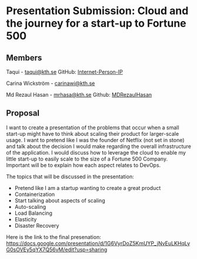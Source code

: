 # Presentation Submission: Cloud and the journey for a start-up to Fortune 500

## Members

Taqui - taqui@kth.se
GitHub: [Internet-Person-IP](https://github.com/Internet-Person-IP)

Carina Wickström - carinawi@kth.se

Md Rezaul Hasan - mrhasa@kth.se
Github: [MDRezaulHasan](https://github.com/MDRezaulHasan)
## Proposal

I want to create a presentation of the problems that occur when a small start-up might have to think about scaling their product for larger-scale usage. I want to pretend like I was the founder of Netflix (not set in stone) and talk about the decision I would make regarding the overall infrastructure of the application. I would discuss how to leverage the cloud to enable my little start-up to easily scale to the size of a Fortune 500 Company. Important will be to explain how each aspect relates to DevOps.

The topics that will be discussed in the presentation:

- Pretend like I am a startup wanting to create a great product
- Containerization
- Start talking about aspects of scaling
- Auto-scaling 
- Load Balancing
- Elasticity
- Disaster Recovery



Here is the link to the final presenation: https://docs.google.com/presentation/d/1G6VyrDoZ5KmUYP_jNvEuLKHqLyG0sOVEy5qYX7Q56vM/edit?usp=sharing

